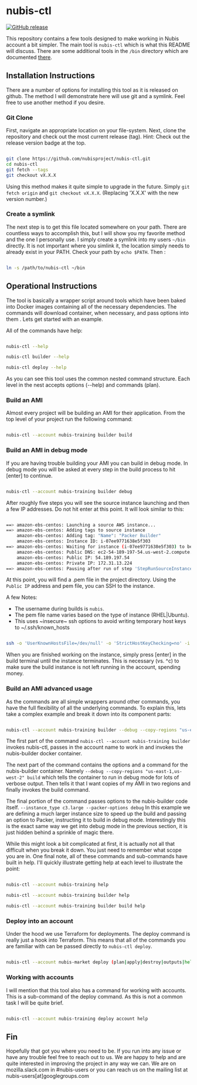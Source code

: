 # nubis-ctl

[![GitHub release](https://img.shields.io/github/release/nubisproject/nubis-ctl.svg)](https://github.com/nubisproject/nubis-ctl/releases/)

This repository contains a few tools designed to make working in  Nubis account
a bit simpler. The main tool is ```nubis-ctl``` which is what this README will
discuss. There are some additional tools in the ```/bin``` directory which are
documented [there](/bin/README.md).

## Installation Instructions

There are a number of options for installing this tool as it is released on
github. The method I will demonstrate here will use git and a symlink.
Feel free to use another method if you desire.

### Git Clone

First, navigate an appropriate location on your file-system. Next, clone the
repository and check out the most current release (tag). Hint: Check out the
release version badge at the top.

```bash

git clone https://github.com/nubisproject/nubis-ctl.git
cd nubis-ctl
git fetch --tags
git checkout vX.X.X

```

Using this method makes it quite simple to upgrade in the future.
Simply `git fetch origin` and `git checkout vX.X.X`. (Replacing 'X.X.X' with the
new version number.)

### Create a symlink

The next step is to get this file located somewhere on your path. There are
countless ways to accomplish this, but I will show you my favorite method and
the one I personally use. I simply create a symlink into my users `~/bin`
directly. It is not important where you simlink it, the location simply needs
to already exist in your PATH. Check your path by `echo $PATH`. Then :

```bash

ln -s /path/to/nubis-ctl ~/bin

```

## Operational Instructions

The tool is basically a wrapper script around tools which have been baked into
Docker images containing all of the necessary dependencies. The commands will
download container, when necessary, and pass options into them . Lets get
started with an example.

All of the commands have help:

```bash

nubis-ctl --help

nubis-ctl builder --help

nubis-ctl deploy --help

```

As you can see this tool uses the common nested command structure. Each level
in the nest accepts options (--help) and commands (plan).

### Build an AMI

Almost every project will be building an AMI for their application. From the top
level of your project run the following command:

```bash

nubis-ctl --account nubis-training builder build

```

### Build an AMI in debug mode

If you are having trouble building your AMI you can build in debug mode. In
debug mode you will be asked at every step in the build process to hit [enter]
to continue.

```bash

nubis-ctl --account nubis-training builder debug

```

After roughly five steps you will see the source instance launching and then a
few IP addresses. Do not hit enter at this point. It will look similar to this:

```bash

==> amazon-ebs-centos: Launching a source AWS instance...
==> amazon-ebs-centos: Adding tags to source instance
    amazon-ebs-centos: Adding tag: "Name": "Packer Builder"
    amazon-ebs-centos: Instance ID: i-07ee9771638e5f303
==> amazon-ebs-centos: Waiting for instance (i-07ee9771638e5f303) to become ready...
    amazon-ebs-centos: Public DNS: ec2-54-189-197-54.us-west-2.compute.amazonaws.com
    amazon-ebs-centos: Public IP: 54.189.197.54
    amazon-ebs-centos: Private IP: 172.31.13.224
==> amazon-ebs-centos: Pausing after run of step 'StepRunSourceInstance'. Press enter to continue.

```

At this point, you will find a .pem file in the project directory. Using the
`Public IP` address and pem file, you can SSH to the instance.

A few Notes:

* The username during builds is `nubis`.
* The pem file name varies based on the type of instance (RHEL|Ubuntu).
* This uses ~insecure~ ssh options to avoid writing temporary host keys to
  ~/.ssh/known_hosts

```bash

ssh -o 'UserKnownHostsFile=/dev/null' -o 'StrictHostKeyChecking=no' -i ec2_amazon-ebs-centos.pem nubis@54.189.197.54

```

When you are finished working on the instance, simply press [enter] in the build
terminal until the instance terminates. This is necessary (vs. ^c) to make sure
the build instance is not left running in the account, spending money.

### Build an AMI advanced usage

As the commands are all simple wrappers around other commands, you have the full
flexibility of all the underlying commands. To explain this, lets take a
complex example and break it down into its component parts:

```bash

nubis-ctl --account nubis-training builder --debug --copy-regions "us-east-1,us-west-2" build --instance_type c3.large --packer-options debug

```

The first part of the command `nubis-ctl --account nubis-training builder` invokes
nubis-ctl, passes in the account name to work in and invokes the nubis-builder
docker container.

The next part of the command contains the options and a command for the
nubis-builder container. Namely
`--debug --copy-regions "us-east-1,us-west-2" build` which tells the container
to run in debug mode for lots of verbose output. Then tells it that I want
copies of my AMI in two regions and finally invokes the build command.

The final portion of the command passes options to the nubis-builder code
itself. `--instance_type c3.large --packer-options debug` In this example we are
defining a much larger instance size to speed up the build and passing an
option to Packer, instructing it to build in debug mode. Interestingly this
is the exact same way we get into debug mode in the previous section, it is just
hidden behind a sprinkle of magic there.

While this might look a bit complicated at first, it is actually not all that
difficult when you break it down. You just need to remember what scope you are
in. One final note, all of these commands and sub-commands have built in help.
I'll quickly illustrate getting help at each level to illustrate the point:

```bash

nubis-ctl --account nubis-training help

nubis-ctl --account nubis-training builder help

nubis-ctl --account nubis-training builder build help

```

### Deploy into an account

Under the hood we use Terraform for deployments. The deploy command is really
just a hook into Terraform. This means that all of the commands you are familiar
with can be passed directly to `nubis-ctl deploy`.

```bash

nubis-ctl --account nubis-market deploy (plan|apply|destroy|outputs|help)

```

### Working with accounts

I will mention that this tool also has a command for working with accounts. This
is a sub-command of the deploy command. As this is not a common task I will be
quite brief.

```bash

nubis-ctl --account nubis-training deploy account help

```

## Fin

Hopefully that got you where you need to be. If you run into any issue or have
any trouble feel free to reach out to us. We are happy to help and are quite
interested in improving the project in any way we can. We are on
mozilla.slack.com in #nubis-users or you can reach us on the mailing list at
nubis-users[at]googlegroups.com
